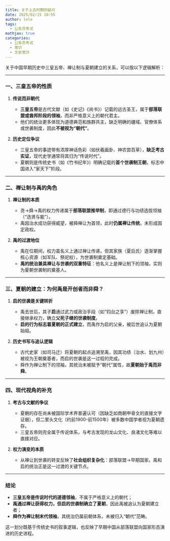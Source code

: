 ```yaml
---
title: 关于上古时期的疑问
date: 2025/02/15 10:55
author: lele
tags:
  - 公务员考试
mathjax: true
categories:
  - 公务员考试
  - 常识
  - 文史常识
---
```

关于中国早期历史中三皇五帝、禅让制与夏朝建立的关系，可以按以下逻辑解析：

---

### **一、三皇五帝的性质**
1. **传说而非朝代**  
   - **三皇五帝**是古代文献（如《史记》《尚书》）记载的远古圣王，属于**部落联盟或酋邦阶段的领袖**，而非严格意义上的朝代君主。  
   - 他们的统治更多体现为道德典范和族群共主，缺乏明确的疆域、官僚体系或世袭制度，因此**不被视为“朝代”**。

2. **历史定位争议**  
   - 三皇五帝的事迹带有浓厚神话色彩（如伏羲画卦、神农尝百草），**缺乏考古实证**，现代史学通常将其归为“传说时代”。  
   - 夏朝则是传统史书（如《竹书纪年》）明确记载的**首个世袭制王朝**，标志中国进入“家天下”阶段。

---

### **二、禅让制与禹的角色**
1. **禅让制的本质**  
   - 尧→舜→禹的权力传递属于**部落联盟推举制**，即通过德行与功绩选拔领袖（“选贤与能”）。  
   - 禹因治水成功获得威望，被舜禅让为首领，此时**仍属禅让传统**，未形成固定政权。

2. **禹的过渡地位**  
   - 禹在位期间，权力虽名义上通过禅让传递，但其家族（夏后氏）逐渐掌握核心资源（如军队、祭祀权），为世袭制奠定基础。  
   - **禹的统治兼具禅让与世袭的双重特征**：他名义上是禅让制下的领袖，实则为夏朝世袭制的奠基人。

---

### **三、夏朝的建立：为何禹是开创者而非舜？**
1. **启的世袭是关键转折**  
   - 禹去世后，其子**启**通过武力或政治手段（如“钧台之享”）废除禅让制，直接继承权力，确立**父死子继的世袭制度**。  
   - **启的行为标志着夏朝的正式建立**，而禹作为启的父亲，被后世追认为夏朝始祖。

2. **历史书写与追认逻辑**  
   - 古代史家（如司马迁）将夏朝的起点追溯至禹，因其功绩（治水、划九州）被视为王朝奠基者，而启的世袭是这一过程的完成。  
   - 舜作为禅让制下的领袖，其统治未被赋予“朝代”属性，故**夏朝始于禹而非舜**。

---

### **四、现代视角的补充**
1. **考古与文献的争议**  
   - 夏朝的存在尚未被国际学术界普遍认可（因缺乏如商朝甲骨文的直接文字证据），但二里头文化（约前1900-前1500年）被多数中国学者视为夏朝遗存。  
   - 三皇五帝则完全属于传说体系，与考古发现的龙山文化、良渚文化等难以直接对应。

2. **权力演变的本质**  
   - 从禅让到世袭的转变反映了**社会组织复杂化**：部落联盟→早期国家。禹和启的统治正是这一过渡的关键节点。

---

### **结论**
- **三皇五帝是传说时代的道德领袖**，不属于严格意义上的朝代；  
- **禹通过禅让获得权力，但启的世袭制确立了夏朝**，因此禹被追认为夏朝建立者；  
- **舜作为禅让制末代领袖**，其统治仍属前朝体系，未被归入“朝代”范畴。  

这一划分既基于传统史书的叙事逻辑，也反映了早期中国从部落联盟向国家形态演进的历史进程。